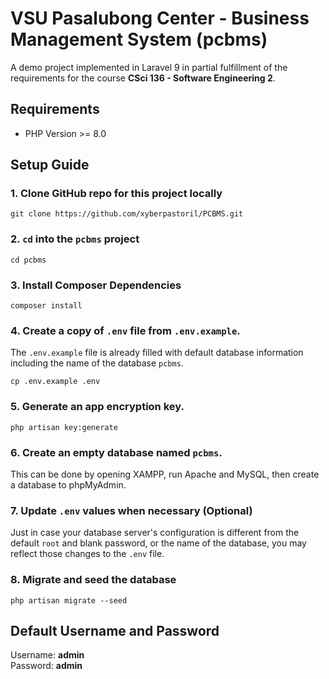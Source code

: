 # VSU Pasalubong Center - Business Management System (pcbms)
A demo project implemented in Laravel 9 in partial fulfillment of the requirements for the course **CSci 136 - Software Engineering 2**.

## Requirements
- PHP Version >= 8.0

## Setup Guide
### 1. Clone GitHub repo for this project locally
```
git clone https://github.com/xyberpastoril/PCBMS.git
```
### 2. `cd` into the `pcbms` project
```
cd pcbms
```
### 3. Install Composer Dependencies
```
composer install
```
### 4. Create a copy of `.env` file from `.env.example`. 
The `.env.example` file is already filled with default database information including the name of the database `pcbms`.
```
cp .env.example .env
```
### 5. Generate an app encryption key.
```
php artisan key:generate
```
### 6. Create an empty database named `pcbms`.
This can be done by opening XAMPP, run Apache and MySQL, then create a database to phpMyAdmin.
### 7. Update `.env` values when necessary (Optional)
Just in case your database server's configuration is different from the default `root` and blank password, or the name of the database, you may reflect those changes to the `.env` file.
### 8. Migrate and seed the database
```
php artisan migrate --seed
```
## Default Username and Password
Username: **admin**<br>
Password: **admin**
